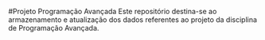 #Projeto Programação Avançada
Este repositório destina-se ao armazenamento e atualização dos dados referentes ao projeto da disciplina de Programação Avançada.
